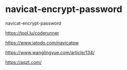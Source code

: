 # navicat-encrypt-password
navicat-encrypt-password



https://tool.lu/coderunner

https://www.iatodo.com/navicatpw

https://www.wanglingyue.com/article/134/

https://aqzt.com/
